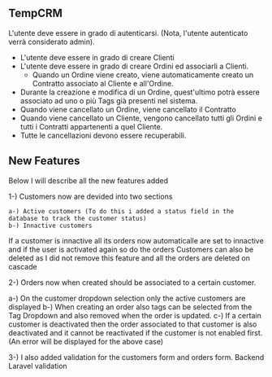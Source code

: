 ## TempCRM

L'utente deve essere in grado di autenticarsi. (Nota, l'utente autenticato verrà considerato admin).

* L'utente deve essere in grado di creare Clienti
* L'utente deve essere in grado di creare Ordini ed associarli a Clienti. 
    * Quando un Ordine viene creato, viene automaticamente creato un Contratto associato al Cliente e all'Ordine.
* Durante la creazione e modifica di un Ordine, quest'ultimo potrà essere associato ad uno o più Tags già presenti nel sistema.
* Quando viene cancellato un Ordine, viene cancellato il Contratto
* Quando viene cancellato un Cliente, vengono cancellato tutti gli Ordini e tutti i Contratti appartenenti a quel Cliente.
* Tutte le cancellazioni devono essere recuperabili.

## New Features

Below I will describe all the new features added

1-) Customers now are devided into two sections
    
    a-) Active customers (To do this i added a status field in the database to track the customer status)
    b-) Innactive customers
    
   If a customer is innactive all its orders now automaticalle are set to innactive and if the user is activated again so do the orders
   Customers can also be deleted as I did not remove this feature and all the orders are deleted on cascade 
   
2-) Orders now when created should be associated to a certain customer.
       
   a-) On the customer dropdown selection only the active customers are displayed
   b-) When creating an order also tags can be selected from the Tag Dropdown and also removed when the order is updated.
   c-) If a certain customer is deactivated then the order associated to that customer is also deactivated and it cannot be reactivated if the customer is not enabled first.
       (An error will be displayed for the above case) 
       
3-) I also added validation for the customers form and orders form. Backend Laravel validation

